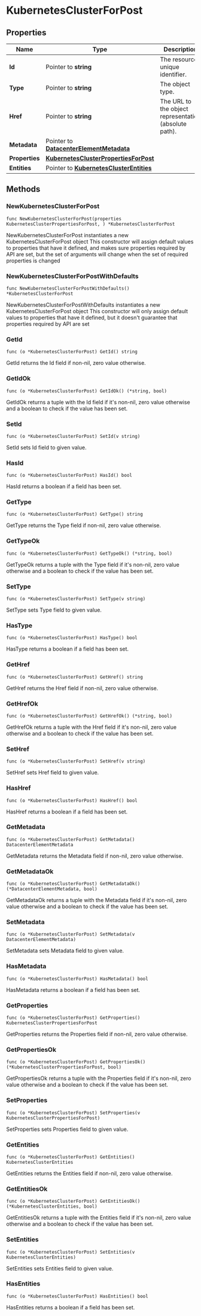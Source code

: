 # KubernetesClusterForPost

## Properties

|Name | Type | Description | Notes|
|------------ | ------------- | ------------- | -------------|
|**Id** | Pointer to **string** | The resource unique identifier. | [optional] [readonly] |
|**Type** | Pointer to **string** | The object type. | [optional] [readonly] |
|**Href** | Pointer to **string** | The URL to the object representation (absolute path). | [optional] [readonly] |
|**Metadata** | Pointer to [**DatacenterElementMetadata**](DatacenterElementMetadata.md) |  | [optional] |
|**Properties** | [**KubernetesClusterPropertiesForPost**](KubernetesClusterPropertiesForPost.md) |  | |
|**Entities** | Pointer to [**KubernetesClusterEntities**](KubernetesClusterEntities.md) |  | [optional] |

## Methods

### NewKubernetesClusterForPost

`func NewKubernetesClusterForPost(properties KubernetesClusterPropertiesForPost, ) *KubernetesClusterForPost`

NewKubernetesClusterForPost instantiates a new KubernetesClusterForPost object
This constructor will assign default values to properties that have it defined,
and makes sure properties required by API are set, but the set of arguments
will change when the set of required properties is changed

### NewKubernetesClusterForPostWithDefaults

`func NewKubernetesClusterForPostWithDefaults() *KubernetesClusterForPost`

NewKubernetesClusterForPostWithDefaults instantiates a new KubernetesClusterForPost object
This constructor will only assign default values to properties that have it defined,
but it doesn't guarantee that properties required by API are set

### GetId

`func (o *KubernetesClusterForPost) GetId() string`

GetId returns the Id field if non-nil, zero value otherwise.

### GetIdOk

`func (o *KubernetesClusterForPost) GetIdOk() (*string, bool)`

GetIdOk returns a tuple with the Id field if it's non-nil, zero value otherwise
and a boolean to check if the value has been set.

### SetId

`func (o *KubernetesClusterForPost) SetId(v string)`

SetId sets Id field to given value.

### HasId

`func (o *KubernetesClusterForPost) HasId() bool`

HasId returns a boolean if a field has been set.

### GetType

`func (o *KubernetesClusterForPost) GetType() string`

GetType returns the Type field if non-nil, zero value otherwise.

### GetTypeOk

`func (o *KubernetesClusterForPost) GetTypeOk() (*string, bool)`

GetTypeOk returns a tuple with the Type field if it's non-nil, zero value otherwise
and a boolean to check if the value has been set.

### SetType

`func (o *KubernetesClusterForPost) SetType(v string)`

SetType sets Type field to given value.

### HasType

`func (o *KubernetesClusterForPost) HasType() bool`

HasType returns a boolean if a field has been set.

### GetHref

`func (o *KubernetesClusterForPost) GetHref() string`

GetHref returns the Href field if non-nil, zero value otherwise.

### GetHrefOk

`func (o *KubernetesClusterForPost) GetHrefOk() (*string, bool)`

GetHrefOk returns a tuple with the Href field if it's non-nil, zero value otherwise
and a boolean to check if the value has been set.

### SetHref

`func (o *KubernetesClusterForPost) SetHref(v string)`

SetHref sets Href field to given value.

### HasHref

`func (o *KubernetesClusterForPost) HasHref() bool`

HasHref returns a boolean if a field has been set.

### GetMetadata

`func (o *KubernetesClusterForPost) GetMetadata() DatacenterElementMetadata`

GetMetadata returns the Metadata field if non-nil, zero value otherwise.

### GetMetadataOk

`func (o *KubernetesClusterForPost) GetMetadataOk() (*DatacenterElementMetadata, bool)`

GetMetadataOk returns a tuple with the Metadata field if it's non-nil, zero value otherwise
and a boolean to check if the value has been set.

### SetMetadata

`func (o *KubernetesClusterForPost) SetMetadata(v DatacenterElementMetadata)`

SetMetadata sets Metadata field to given value.

### HasMetadata

`func (o *KubernetesClusterForPost) HasMetadata() bool`

HasMetadata returns a boolean if a field has been set.

### GetProperties

`func (o *KubernetesClusterForPost) GetProperties() KubernetesClusterPropertiesForPost`

GetProperties returns the Properties field if non-nil, zero value otherwise.

### GetPropertiesOk

`func (o *KubernetesClusterForPost) GetPropertiesOk() (*KubernetesClusterPropertiesForPost, bool)`

GetPropertiesOk returns a tuple with the Properties field if it's non-nil, zero value otherwise
and a boolean to check if the value has been set.

### SetProperties

`func (o *KubernetesClusterForPost) SetProperties(v KubernetesClusterPropertiesForPost)`

SetProperties sets Properties field to given value.


### GetEntities

`func (o *KubernetesClusterForPost) GetEntities() KubernetesClusterEntities`

GetEntities returns the Entities field if non-nil, zero value otherwise.

### GetEntitiesOk

`func (o *KubernetesClusterForPost) GetEntitiesOk() (*KubernetesClusterEntities, bool)`

GetEntitiesOk returns a tuple with the Entities field if it's non-nil, zero value otherwise
and a boolean to check if the value has been set.

### SetEntities

`func (o *KubernetesClusterForPost) SetEntities(v KubernetesClusterEntities)`

SetEntities sets Entities field to given value.

### HasEntities

`func (o *KubernetesClusterForPost) HasEntities() bool`

HasEntities returns a boolean if a field has been set.


